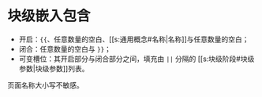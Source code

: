 # 块级嵌入包含

- 开启：`{{`、任意数量的空白、[[s:通用概念#名称|名称]]与任意数量的空白；
- 闭合：任意数量的空白与 `}}`；
- 可变槽位：其开启部分与闭合部分之间，填充由 `||` 分隔的<wbr />
  [[s:块级阶段#块级参数|块级参数]]列表。

页面名称大小写不敏感。
